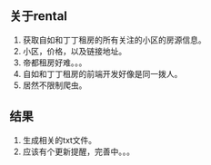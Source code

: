 ## 关于rental
1. 获取自如和丁丁租房的所有关注的小区的房源信息。
2. 小区，价格，以及链接地址。
3. 帝都租房好难。。。
4. 自如和丁丁租房的前端开发好像是同一拨人。
5. 居然不限制爬虫。

## 结果
1. 生成相关的txt文件。
2. 应该有个更新提醒，完善中。。。